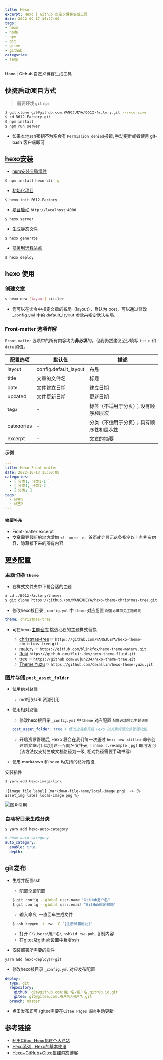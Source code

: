 ```yaml
---
title: Hexo
excerpt: Hexo | Github 自定义博客生成工具
date: 2022-09-17 16:27:00
tags:
- hexo
- node
- npm
- git
- gitee
- github
categories:
- Temp
---
```


Hexo | Github 自定义博客生成工具

<!--more-->

## 快捷启动项目方式

> 需要环境 `git` `npm`

``` bash
$ git clone git@github.com:WANGJUEYA/B612-Factory.git --recursive
$ cd B612-Factory.git
$ npm install
$ npm run server
```

+ 如果本地ssh密钥不为空会有 `Permission denied`报错, 手动更新或者使用 git-bash 客户端即可

## [hexo安装](https://hexo.io/zh-cn/)

+ [npm安装全局组件](TODO/npm/)

``` bash
$ npm install hexo-cli -g
```

+ [初始化项目](https://hexo.io/docs/writing.html)

``` bash
$ hexo init B612-Factory
```

+ [项目启动](https://hexo.io/docs/server.html) `http://localhost:4000`

``` bash
$ hexo server
```

+ [生成静态文件](https://hexo.io/docs/generating.html)

``` bash
$ hexo generate
```

+ [部署到远程站点](#git发布)

``` bash
$ hexo deploy
```

## hexo 使用

### 创建文章

```bash
$ hexo new [layout] <title>
```

+ 您可以在命令中指定文章的布局（layout），默认为 post，可以通过修改 _config.yml 中的 default_layout 参数来指定默认布局。

### Front-matter 选项详解

`Front-matter` 选项中的所有内容均为**非必填**的。但我仍然建议至少填写 `title` 和 `date` 的值。

| 配置选项    | 默认值                 | 描述  |
| ---------- | --------------------- | ------------------------------------------------------------ |
| layout     | config.default_layout | 布局 |
| title      | 文章的文件名            | 标题 |
| date       | 文件建立日期            | 建立日期  |
| updated    | 文件更新日期            | 更新日期 |
| tags       | -                     | 标签（不适用于分页）；没有顺序和层次 |
| categories | -                     | 分类（不适用于分页）；具有顺序性和层次性 |
| excerpt    | -                     | 文章的摘要 |

#### 示例

```yaml
---
title: Hexo Front-matter
date: 2022-10-13 15:00:00
categories:
  - [ 分类1, 分类1-1 ]
  - [ 分类1, 分类1-2 ]
  - [ 分类2 ]
tags:
  - 标签1
  - 标签2
---
```

#### 摘要补充

+ Front-matter excerpt
+ 文章需要截断的地方增加 `<!--more-->`，首页就会显示这条指令以上的所有内容，隐藏接下来的所有内容

## [更多配置](https://hexo.io/zh-cn/docs/configuration)

### [主题切换](https://hexo.io/zh-cn/docs/themes) `theme`

+ 在样式文件夹中下载合适的主题

``` bash
$ cd ./B612-Factory/themes
$ git clone https://github.com/WANGJUEYA/hexo-theme-christmas-tree.git christmas-tree
```

+ 修改hexo根目录 `_config.yml` 中 `theme` 对应配置 `配置必填项见主题说明`

```yml
theme: christmas-tree
```

+ 可在hexo [主题仓库](https://hexo.io/themes/) 挑选心仪的主题样式替换

    + [christmas-tree](https://wangjueya.github.io/) ☞ ```https://github.com/WANGJUEYA/hexo-theme-christmas-tree.git```
    + [matery](http://blinkfox.com//) ☞ ```https://github.com/blinkfox/hexo-theme-matery.git```
    + [fluid](https://hexo.fluid-dev.com/) ```https://github.com/fluid-dev/hexo-theme-fluid.git```
    + [tree](https://wujun234.com/) ☞ ```https://github.com/wujun234/hexo-theme-tree.git```
    + [Theme Yuzu](https://cerallin.github.io/) ☞ ```https://github.com/Cerallin/hexo-theme-yuzu.git```

### 图片存储 `post_asset_folder`

+ 使用绝对路径
    + md相关URL资源引用
+ 使用相对路径

    + 修改hexo根目录 `_config.yml` 中 `theme` 对应配置 `配置必填项见主题说明`

  ```yml
  post_asset_folder: true # 修改之后会开启 Hexo 的文章资源文件管理功能
  ```

    + 开启资源管理后, Hexo 将会在我们每一次通过 `hexo new <title>` 命令创建新文章时自动创建一个同名文件夹,  `![name](./example.jpg)` 即可访问(该方法仅支持生成文档路径为一级,
      相对路径需要手动书写)

+ 使用 markdown 和 hexo 均支持的相对路径

安装插件

``` bash
$ yarn add hexo-image-link
```

```![image file label]（markdown-file-name/local-image.png） -> {% asset_img label local-image.png %}```

![图片引用](Hexo/example.jpg "图片引用")


### 自动将目录生成分类

``` bash
$ yarn add hexo-auto-category
```

```yml
# hexo-auto-category
auto_category:
  enable: true
  depth:
```

## git发布

+ 生成并配置ssh

    + 配置全局配置
  ```bash
  $ git config --global user.name "GitHub用户名"
  $ git config --global user.email "GitHub绑定邮箱"
  ```
    + 输入命令, 一直回车生成文件
  ```bash
  $ ssh-keygen -t rsa -C "{注册邮箱地址}"
  ```

    + 打开 `C:\Users\用户名\.ssh\id_rsa.pub`, 复制内容
    + 在gitee及github设置中新增ssh

+ 安装部署所需要的插件

```bash
yarn add hexo-deployer-git
```

+ 修改hexo根目录 `_config.yml` 对应发布配置

```yml
deploy:
  type: git
  repository:
    github: git@github.com:用户名/用户名.github.io.git
    gitee: git@gitee.com:用户名/用户名.git
  branch: master
```

+ 点击发布即可 (gitee需要在`Gitee Pages 服务`手动更新)

## 参考链接

+ [利用Gitee+Hexo搭建个人网站](https://zhuanlan.zhihu.com/p/269420507)
+ [Hexo系列 | Hexo的基本使用](https://zhuanlan.zhihu.com/p/85037427)
+ [Hexo+GitHub+Gitee搭建静态博客](https://blog.csdn.net/qq_44573890/article/details/107693424?spm=1001.2101.3001.6650.5&utm_medium=distribute.pc_relevant.none-task-blog-2%7Edefault%7EOPENSEARCH%7ERate-5-107693424-blog-108146314.pc_relevant_aa&depth_1-utm_source=distribute.pc_relevant.none-task-blog-2%7Edefault%7EOPENSEARCH%7ERate-5-107693424-blog-108146314.pc_relevant_aa&utm_relevant_index=6)